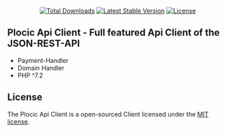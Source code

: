 <p align="center">
<a href="https://packagist.org/packages/rene-roscher/plocic-api-client"><img src="https://poser.pugx.org/rene-roscher/plocic-api-client/d/total.svg" alt="Total Downloads"></a>
<a href="https://packagist.org/packages/rene-roscher/plocic-api-client"><img src="https://poser.pugx.org/rene-roscher/plocic-api-client/v/stable.svg" alt="Latest Stable Version"></a>
<a href="https://packagist.org/packages/rene-roscher/plocic-api-client"><img src="https://poser.pugx.org/rene-roscher/plocic-api-client/license.svg" alt="License"></a>
</p>

## Plocic Api Client - Full featured Api Client of the JSON-REST-API

- Payment-Handler
- Domain Handler
- PHP ^7.2

## License

The Plocic Api Client is a open-sourced Client licensed under the [MIT license](https://opensource.org/licenses/MIT).
